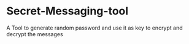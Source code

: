 # Secret-Messaging-tool
A Tool to generate random password and use it as key to encrypt and decrypt the messages

